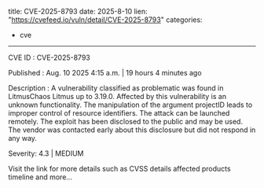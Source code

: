  
title: CVE-2025-8793
date: 2025-8-10
lien: "https://cvefeed.io/vuln/detail/CVE-2025-8793"
categories:
  - cve
---

CVE ID : CVE-2025-8793

Published :  Aug. 10
2025
4:15 a.m. | 19 hours
4 minutes ago

Description : A vulnerability classified as problematic was found in LitmusChaos Litmus up to 3.19.0. Affected by this vulnerability is an unknown functionality. The manipulation of the argument projectID leads to improper control of resource identifiers. The attack can be launched remotely. The exploit has been disclosed to the public and may be used. The vendor was contacted early about this disclosure but did not respond in any way.

Severity: 4.3 | MEDIUM

Visit the link for more details
such as CVSS details
affected products
timeline
and more...
